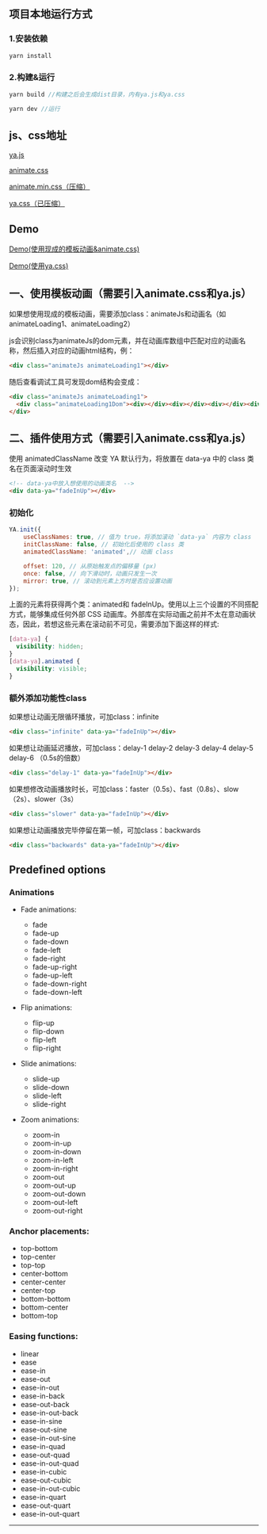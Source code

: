 ## 项目本地运行方式

### 1.安装依赖

```js
yarn install
```
### 2.构建&运行

```js
yarn build //构建之后会生成dist目录，内有ya.js和ya.css

yarn dev //运行
```

## js、css地址
[ya.js](https://dominiiiic.github.io/yzAnimate2022/dist/ya.js)

[animate.css](https://dominiiiic.github.io/yzAnimate2022/demo/css/animate.css)

[animate.min.css（压缩）](https://dominiiiic.github.io/yzAnimate2022/demo/css/animate.min.css)

[ya.css（已压缩）](https://dominiiiic.github.io/yzAnimate2022/dist/ya.css)

## Demo
[Demo(使用现成的模板动画&animate.css)](https://dominiiiic.github.io/yzAnimate2022/demo/)

[Demo(使用ya.css)](https://dominiiiic.github.io/yzAnimate2022/demo/ya.html)

## 一、使用模板动画（需要引入animate.css和ya.js）
如果想使用现成的模板动画，需要添加class：animateJs和动画名（如animateLoading1、animateLoading2）

js会识别class为animateJs的dom元素，并在动画库数组中匹配对应的动画名称，然后插入对应的动画html结构，例：
```html
<div class="animateJs animateLoading1"></div>
```
随后查看调试工具可发现dom结构会变成：
```html
<div class="animateJs animateLoading1">
  <div class="animateLoading1Dom"><div></div><div></div><div></div><div></div></div>
</div>
```

## 二、插件使用方式（需要引入animate.css和ya.js）
使用 animatedClassName 改变 YA 默认行为，将放置在 data-ya 中的 class 类名在页面滚动时生效

```html
<!-- data-ya中放入想使用的动画类名  -->
<div data-ya="fadeInUp"></div> 
```

### 初始化
```js
YA.init({
    useClassNames: true, // 值为 true，将添加滚动 `data-ya` 内容为 class
    initClassName: false, // 初始化后使用的 class 类
    animatedClassName: 'animated',// 动画 class

    offset: 120, // 从原始触发点的偏移量 (px)
    once: false, // 向下滑动时，动画只发生一次
    mirror: true, // 滚动到元素上方时是否应设置动画
});
```
上面的元素将获得两个类：animated和 fadeInUp。使用以上三个设置的不同搭配方式，能够集成任何外部 CSS 动画库。外部库在实际动画之前并不太在意动画状态，因此，若想这些元素在滚动前不可见，需要添加下面这样的样式:
```css
[data-ya] {
  visibility: hidden;
}
[data-ya].animated {
  visibility: visible;
}
```
### 额外添加功能性class

如果想让动画无限循环播放，可加class：infinite
```html
<div class="infinite" data-ya="fadeInUp"></div>
```

如果想让动画延迟播放，可加class：delay-1 delay-2 delay-3 delay-4 delay-5 delay-6 （0.5s的倍数）
```html
<div class="delay-1" data-ya="fadeInUp"></div>
```

如果想修改动画播放时长，可加class：faster（0.5s）、fast（0.8s）、slow（2s）、slower（3s）
```html
<div class="slower" data-ya="fadeInUp"></div>
```

如果想让动画播放完毕停留在第一帧，可加class：backwards
```html
<div class="backwards" data-ya="fadeInUp"></div>
```

<!-- ## 三、插件使用方式（使用ya.css，需要引入ya.js）

### 1. 初始化 YA:

```js
YA.init();

// 可以传一个可选的配置对象
// 下面列出了默认配置
YA.init({
    // 全局配置:
    disable: false, // 禁用。可取值: 'phone'、'tablet'、'mobile'、布尔值、表达式或函数
    startEvent: 'DOMContentLoaded', // YA 应初始化在 document 上绑定的事件名
    initClassName: 'ya-init', // 初始化后使用的 class 类
    animatedClassName: 'ya-animate', // 动画 class
    useClassNames: false, // 值为 true，将添加滚动 `data-ya` 内容为 class
    disableMutationObserver: false, // disables automatic mutations' detections (高级)
    debounceDelay: 50, // 调整窗口大小时使用的 (高级)
    throttleDelay: 99, // 滚动页面时使用的延迟 (高级)
  
    // 通过 'data-ya-*' 属性在每个元素上重写配置:
    offset: 120, // 从原始触发点的偏移量 (px)
    delay: 0, // 取值范围 0-3000, 每多 1 加 50ms
    duration: 400, // 取值范围 0-3000, 每多 1 加 50ms
    easing: 'ease', // YA 动画默认 easing
    once: false, // 向下滑动时，动画只发生一次
    mirror: false, // 滚动到元素上方时是否应设置动画
    anchorPlacement: 'top-bottom', // 定义与窗口有关的元素的哪个位置应触发动画
});
```

### 2. 使用 data-ya 属性设置动画:

```html
  <div data-ya="fade-in"></div>
```

使用 data-ya-* 来调整行为:
```html
  <div
    data-ya="fade-up"
    data-ya-offset="200"
    data-ya-delay="50"
    data-ya-duration="1000"
    data-ya-easing="ease-in-out"
    data-ya-mirror="true"
    data-ya-once="false"
    data-ya-anchor-placement="top-center"
  >
  </div>
```

#### 锚点

还有一个配置属性可以用，不过只能用在每个元素基础上:
* `data-ya-anchor` - 元素的偏移量 offset 将用来触发动画，代替实际的

举例:
```html
<div data-ya="fade-up" data-ya-anchor=".other-element"></div>
```

这样可以在滚动到另一元素时触发某一元素动画，对固定位置元素很有用。

---

### API

三种方式使 YA 对象成为全局变量:

  * `init` - 初始化
  * `refresh` - 重新计算元素的所有偏移量和位置（在窗口调整大小时调用）
  * `refreshHard` - 使用 YA 元素和触发器重新初始化数组 refresh（调用与 DOM 变化相关的 ya 元素）

Example execution:
```javascript
  YA.refresh();
```

---

### JS Events

元素在进行动画处理时，YA 可以在文档上调度两个事件：ya:in和ya:out 用来实现一些额外的功能:
```js
document.addEventListener('ya:in', ({ detail }) => {
  console.log('animated in', detail);
});

document.addEventListener('ya:out', ({ detail }) => {
  console.log('animated out', detail);
});
```

也可以设置 data-ya-id 属性来告诉 YA 触发自定义事件：
```html
<div data-ya="fade-in" data-ya-id="super-duper"></div>
```

此时可以监听两个自定义事件:
- `ya:in:super-duper`
- `ya:out:super-duper`

---

### 其他方法:

#### 添加自定义动画:
有时仅靠内置动画不能实现想要的功能，比如根据分辨率不同在一个盒子中需要两种不同的动画。这时就添加自定义动画，步骤如下，首先在 JS 中自定义动画:

```css
[data-ya="new-animation"] {
  opacity: 0;
  transition-property: transform, opacity;

  &.ya-animate {
    opacity: 1;
  }

  @media screen and (min-width: 768px) {
    transform: translateX(100px);

    &.ya-animate {
      transform: translateX(0);
    }
  }
}
```
然后在 HTML 使用:
```html
<div data-ya="new-animation"></div>
```
该元素将只为移动设备上的 opacity 设置动画，但是从768px宽度开始，该元素也会从右向左滑动.

#### 添加自定义 easing:
与添加自定义动画类似:
```css
[data-ya] {
  body[data-ya-easing="new-easing"] &,
  &[data-ya][data-ya-easing="new-easing"] {
    transition-timing-function: cubic-bezier(.250, .250, .750, .750);
  }
}
```

#### 自定义默认动画距离
内置动画的默认距离是100px，只要使用 SCSS 就可以重写默认距离:
```css
$ya-distance: 200px; // It has to be above import
@import 'node_modules/ya/src/sass/ya.scss';
```
必须配置构建过程以允许其 node_modules 预先导入样式

#### 设置：duration, delay

编写简单的 CSS 来增加另一个持续时间，如:

```css
  body[data-ya-duration='4000'] [data-ya],
  [data-ya][data-ya][data-ya-duration='4000'] {
    transition-duration: 4000ms;
  }
```
此代码将添加 4000ms 的 duration 时间，可供在 YA 元素上设置，或在初始化 YA 脚本时设置为全局 duration 时间。

注意 [data-ya][data-ya] 不是语法错误，而是一个技巧，可以使单个配置比全局配置更重要，这样就不需要标明 “!important”

用法示例:
```html
  <div data-ya="fade-in" data-ya-duration="4000"></div>
```

--- -->

## Predefined options

### Animations

  * Fade animations:
    * fade
    * fade-up
    * fade-down
    * fade-left
    * fade-right
    * fade-up-right
    * fade-up-left
    * fade-down-right
    * fade-down-left

  * Flip animations:
    * flip-up
    * flip-down
    * flip-left
    * flip-right

  * Slide animations:
    * slide-up
    * slide-down
    * slide-left
    * slide-right

  * Zoom animations:
    * zoom-in
    * zoom-in-up
    * zoom-in-down
    * zoom-in-left
    * zoom-in-right
    * zoom-out
    * zoom-out-up
    * zoom-out-down
    * zoom-out-left
    * zoom-out-right

### Anchor placements:

  * top-bottom
  * top-center
  * top-top
  * center-bottom
  * center-center
  * center-top
  * bottom-bottom
  * bottom-center
  * bottom-top

### Easing functions:

  * linear
  * ease
  * ease-in
  * ease-out
  * ease-in-out
  * ease-in-back
  * ease-out-back
  * ease-in-out-back
  * ease-in-sine
  * ease-out-sine
  * ease-in-out-sine
  * ease-in-quad
  * ease-out-quad
  * ease-in-out-quad
  * ease-in-cubic
  * ease-out-cubic
  * ease-in-out-cubic
  * ease-in-quart
  * ease-out-quart
  * ease-in-out-quart

---